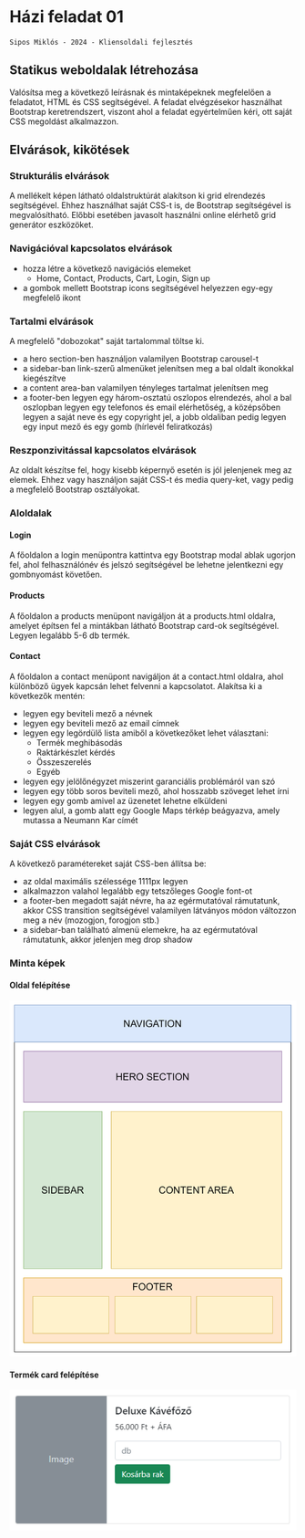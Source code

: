 # Házi feladat 01

    Sipos Miklós - 2024 - Kliensoldali fejlesztés

## Statikus weboldalak létrehozása

Valósítsa meg a következő leírásnak és mintaképeknek megfelelően a feladatot, HTML és CSS segítségével. A feladat elvégzésekor használhat Bootstrap keretrendszert, viszont ahol a feladat egyértelműen kéri, ott saját CSS megoldást alkalmazzon.

## Elvárások, kikötések

### Strukturális elvárások

A mellékelt képen látható oldalstruktúrát alakítson ki grid elrendezés segítségével. Ehhez használhat saját CSS-t is, de Bootstrap segítségével is megvalósítható. Előbbi esetében javasolt használni online elérhető grid generátor eszközöket.

### Navigációval kapcsolatos elvárások

- hozza létre a következő navigációs elemeket
  - Home, Contact, Products, Cart, Login, Sign up
- a gombok mellett Bootstrap icons segítségével helyezzen egy-egy megfelelő ikont

### Tartalmi elvárások

A megfelelő "dobozokat" saját tartalommal töltse ki.

- a hero section-ben használjon valamilyen Bootstrap carousel-t
- a sidebar-ban link-szerű almenüket jelenítsen meg a bal oldalt ikonokkal kiegészítve
- a content area-ban valamilyen tényleges tartalmat jelenítsen meg
- a footer-ben legyen egy három-osztatú oszlopos elrendezés, ahol a bal oszlopban legyen egy telefonos és email elérhetőség, a középsőben legyen a saját neve és egy copyright jel, a jobb oldaliban pedig legyen egy input mező és egy gomb (hírlevél feliratkozás)

### Reszponzivitással kapcsolatos elvárások

Az oldalt készítse fel, hogy kisebb képernyő esetén is jól jelenjenek meg az elemek. Ehhez vagy használjon saját CSS-t és media query-ket, vagy pedig a megfelelő Bootstrap osztályokat.

### Aloldalak

#### Login

A főoldalon a login menüpontra kattintva egy Bootstrap modal ablak ugorjon fel, ahol felhasználónév és jelszó segítségével be lehetne jelentkezni egy gombnyomást követően.

#### Products

A főoldalon a products menüpont navigáljon át a products.html oldalra, amelyet építsen fel a mintákban látható Bootstrap card-ok segítségével. Legyen legalább 5-6 db termék.

#### Contact

A főoldalon a contact menüpont navigáljon át a contact.html oldalra, ahol különböző ügyek kapcsán lehet felvenni a kapcsolatot. Alakítsa ki a következők mentén:

- legyen egy beviteli mező a névnek
- legyen egy beviteli mező az email címnek
- legyen egy legördülő lista amiből a következőket lehet választani:
  - Termék meghibásodás
  - Raktárkészlet kérdés
  - Összeszerelés
  - Egyéb
- legyen egy jelölőnégyzet miszerint garanciális problémáról van szó
- legyen egy több soros beviteli mező, ahol hosszabb szöveget lehet írni
- legyen egy gomb amivel az üzenetet lehetne elküldeni
- legyen alul, a gomb alatt egy Google Maps térkép beágyazva, amely mutassa a Neumann Kar címét

### Saját CSS elvárások

A következő paramétereket saját CSS-ben állítsa be:

- az oldal maximális szélessége 1111px legyen
- alkalmazzon valahol legalább egy tetszőleges Google font-ot
- a footer-ben megadott saját névre, ha az egérmutatóval rámutatunk, akkor CSS transition segítségével valamilyen látványos módon változzon meg a név (mozogjon, forogjon stb.)
- a sidebar-ban található almenü elemekre, ha az egérmutatóval rámutatunk, akkor jelenjen meg drop shadow

### Minta képek

#### Oldal felépítése

![Oldal felépítése](./01-images/01-fullsite.png)

#### Termék card felépítése

![Termék card felépítése](./01-images/01-product-card.png)
